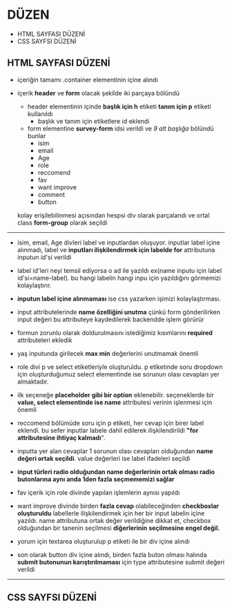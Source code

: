 # DÜZEN #
* HTML SAYFASI DÜZENİ
* CSS SAYFSI DÜZENİ


## HTML SAYFASI DÜZENİ ##

* içeriğin tamamı .container elementinin içine alındı
* içerik **header** ve **form** olacak şekilde iki parçaya bölündü 
  * header elementinin içinde **başlık için h** etiketi **tanım için p** etiketi kullanıldı
    * başlık ve tanım için etiketlere id eklendi
  * form elementine **survey-form** idsi verildi ve *9 alt başlığa* bölündü bunlar
    * isim
    * email
    * Age
    * role
    * reccomend
    * fav
    * want improve
    * comment
    * button
 
  kolay erişilebilinmesi açısından hespsi div olarak parçalandı ve ortal class **form-group** olarak seçildi 
---
* isim, email, Age divleri label ve inputlardan oluşuyor. inputlar label içine alınmadı, label ve **inputları ilişkilendirmek için labelde for** attributuna inputun id'si verildi
* label id'leri neyi temsil ediyorsa o ad ile yazıldı ex(name inputu için label id'si=name-label). bu hangi labelin hangi inpu için yazıldığını görmemizi kolaylaştırır.
* **inputun label içine alınmaması** ise css yazarken işimizi kolaylaştırması.
* input attributelerinde **name özelliğini unutma** çünkü form gönderilirken input değeri bu attributeye kaydedilerek backendde işlem görürür
* formun zorunlu olarak doldurulmasını istediğimiz kısımlarını **required** attributeleri ekledik
* yaş inputunda girilecek **max min** değerlerini unutmamak önemli

* role divi p ve select etiketleriyle oluşturuldu. p etiketinde soru dropdown için oluşturduğumuz select elementinde ise sorunun olası cevapları yer almaktadır.
* ilk seçeneğe **placeholder gibi bir option** eklenebilir. seçeneklerde bir **value, select elementinde ise name** attributesi verinin işlenmesi için önemli


* reccomend bölümüde soru için p etiketi, her cevap için birer label eklendi. bu sefer inputlar labele dahil edilerek ilişkilendirildi **"for attributesine ihtiyaç kalmadı**".
* inputta yer alan cevaplar 1 sorunun olası cevapları olduğundan **name değeri ortak seçildi**. value değerleri ise label ifadeleri seçildi
* **input türleri radio olduğundan name değerlerinin ortak olması radio butonlarına aynı anda 1den fazla seçmememizi sağlar**

* fav içerik için role divinde yapılan işlemlerin aynısı yapıldı

* want improve divinde birden **fazla cevap** olabileceğinden **checkboxlar oluşturuldu** labellerle ilişkilendirmek için her bir input labelin içine yazıldı. name attributuna ortak değer verildiğine dikkat et, checkbox olduğundan bir tanenin seçilmesi **diğerlerinin seçilmesine engel değil.**

* yorum için textarea oluşturulup p etiketi ile bir div içine alındı

* son olarak button div içine alındı, birden fazla buton olması halında **submit butonunun karıştırılmaması** için type attributesine submit değeri verildi 
---
## CSS SAYFSI DÜZENİ ##  


